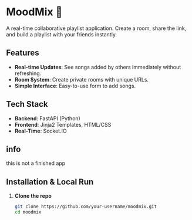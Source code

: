 # MoodMix 🎵

A real-time collaborative playlist application. Create a room, share the link, and build a playlist with your friends instantly.

## Features

- **Real-time Updates**: See songs added by others immediately without refreshing.
- **Room System**: Create private rooms with unique URLs.
- **Simple Interface**: Easy-to-use form to add songs.

## Tech Stack

- **Backend**: FastAPI (Python)
- **Frontend**: Jinja2 Templates, HTML/CSS
- **Real-Time**: Socket.IO 



## info 

this is not a finished app 

## Installation & Local Run

1. **Clone the repo**
   ```bash
   git clone https://github.com/your-username/moodmix.git
   cd moodmix

